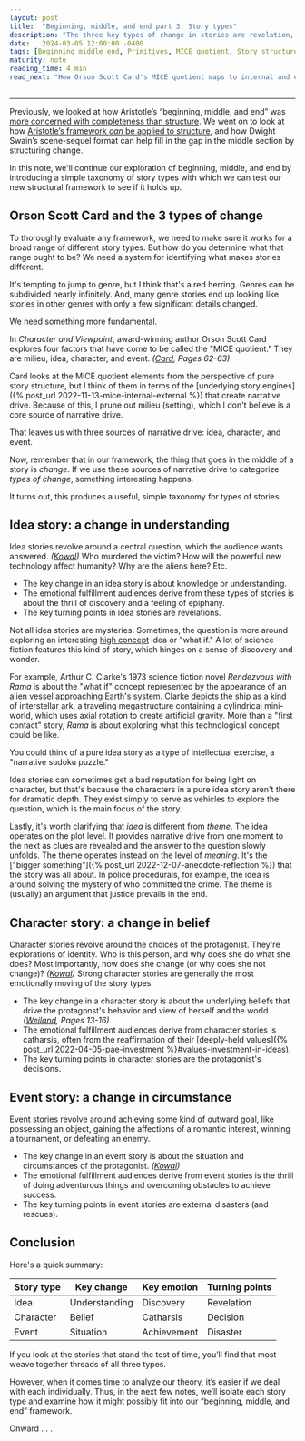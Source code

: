 ```yaml
---
layout: post
title:  "Beginning, middle, and end part 3: Story types"
description: "The three key types of change in stories are revelation, character decision, and external action. These map to idea, character, and event stories in Orson Scott Card's MICE quotient."
date:   2024-03-05 12:00:00 -0400
tags: [Beginning middle end, Primitives, MICE quotient, Story structure, Story, Craft]
maturity: note
reading_time: 4 min
read_next: "How Orson Scott Card's MICE quotient maps to internal and external genres of narrative drive"
---
```


---

<p class="dropCap">Previously, we looked at how Aristotle&rsquo;s &ldquo;beginning, middle, and end&rdquo; was <a href="{% post_url 2024-01-02-beginning-middle-end-1 %}">more concerned with completeness than structure</a>. We went on to look at how <a href="{% post_url 2024-02-06-beginning-middle-end-2 %}">Aristotle&rsquo;s framework <em>can</em> be applied to structure</a>, and how Dwight Swain&rsquo;s scene-sequel format can help fill in the gap in the middle section by structuring change.</p>

In this note, we'll continue our exploration of beginning, middle, and end by introducing a simple taxonomy of story types with which we can test our new structural framework to see if it holds up.

## Orson Scott Card and the 3 types of change

To thoroughly evaluate any framework, we need to make sure it works for a broad range of different story types. But how do you determine what that range ought to be? We need a system for identifying what makes stories different.

It's tempting to jump to genre, but I think that's a red herring. Genres can be subdivided nearly infinitely. And, many genre stories end up looking like stories in other genres with only a few significant details changed.

We need something more fundamental.

In _Character and Viewpoint_, award-winning author Orson Scott Card explores four factors that have come to be called the "MICE quotient." They are milieu, idea, character, and event. <cite>(<a href="/bibliography#card2010">Card</a>, Pages 62-63)</cite>

Card looks at the MICE quotient elements from the perspective of pure story structure, but I think of them in terms of the [underlying story engines]({% post_url 2022-11-13-mice-internal-external %}) that create narrative drive. Because of this, I prune out milieu (setting), which I don't believe is a core source of narrative drive.

That leaves us with three sources of narrative drive: idea, character, and event.

Now, remember that in our framework, the thing that goes in the middle of a story is _change_. If we use these sources of narrative drive to categorize _types of change_, something interesting happens. 

It turns out, this produces a useful, simple taxonomy for types of stories.

## Idea story: a change in understanding
Idea stories revolve around a central question, which the audience wants answered. <cite>(<a href="/bibliography#kowal2020">Kowal</a>)</cite> Who murdered the victim? How will the powerful new technology affect humanity? Why are the aliens here? Etc.

- The key change in an idea story is about knowledge or understanding. 
- The emotional fulfillment audiences derive from these types of stories is about the thrill of discovery and a feeling of epiphany.
- The key turning points in idea stories are revelations.

Not all idea stories are mysteries. Sometimes, the question is more around exploring an interesting [high concept](https://en.wikipedia.org/wiki/High_concept) idea or "what if." A lot of science fiction features this kind of story, which hinges on a sense of discovery and wonder.

For example, Arthur C. Clarke's 1973 science fiction novel _Rendezvous with Rama_ is about the "what if" concept represented by the appearance of an alien vessel approaching Earth's system. Clarke depicts the ship as a kind of interstellar ark, a traveling megastructure containing a cylindrical mini-world, which uses axial rotation to create artificial gravity. More than a "first contact" story, _Rama_ is about exploring what this technological concept could be like.

You could think of a pure idea story as a type of intellectual exercise, a "narrative sudoku puzzle." 
  
Idea stories can sometimes get a bad reputation for being light on character, but that's because the characters in a pure idea story aren't there for dramatic depth. They exist simply to serve as vehicles to explore the question, which is the main focus of the story. 

Lastly, it's worth clarifying that _idea_ is different from _theme_. The idea operates on the plot level. It provides narrative drive from one moment to the next as clues are revealed and the answer to the question slowly unfolds. The theme operates instead on the level of _meaning_. It's the ["bigger something"]({% post_url 2022-12-07-anecdote-reflection %}) that the story was all about. In police procedurals, for example, the idea is around solving the mystery of who committed the crime. The theme is (usually) an argument that justice prevails in the end.

## Character story: a change in belief
Character stories revolve around the choices of the protagonist. They're explorations of identity. Who is this person, and why does she do what she does? Most importantly, how does she change (or why does she not change)? <cite>(<a href="/bibliography#kowal2020">Kowal</a>)</cite> Strong character stories are generally the most emotionally moving of the story types. 
  
- The key change in a character story is about the underlying beliefs that drive the protagonst's behavior and view of herself and the world. <cite>(<a href="/bibliography#weiland2016">Weiland</a>, Pages 13-16)</cite> 
- The emotional fulfillment audiences derive from character stories is catharsis, often from the reaffirmation of their [deeply-held values]({% post_url 2022-04-05-pae-investment %}#values-investment-in-ideas).
- The key turning points in character stories are the protagonist's decisions.

## Event story: a change in circumstance
Event stories revolve around achieving some kind of outward goal, like possessing an object, gaining the affections of a romantic interest, winning a tournament, or defeating an enemy. 
  
- The key change in an event story is about the situation and circumstances of the protagonist. <cite>(<a href="/bibliography#kowal2020">Kowal</a>)</cite>
- The emotional fulfillment audiences derive from event stories is the thrill of doing adventurous things and overcoming obstacles to achieve success.
- The key turning points in event stories are external disasters (and rescues).

## Conclusion

Here's a quick summary:

| **Story type** | **Key change** | **Key emotion** | **Turning points** |
| --- | --- | --- | --- |
| Idea | Understanding | Discovery | Revelation |
| Character | Belief | Catharsis | Decision |
| Event | Situation | Achievement | Disaster |

If you look at the stories that stand the test of time, you’ll find that most weave together threads of all three types.

However, when it comes time to analyze our theory, it’s easier if we deal with each individually. Thus, in the next few notes, we’ll isolate each story type and examine how it might possibly fit into our “beginning, middle, and end” framework.

Onward . . .
